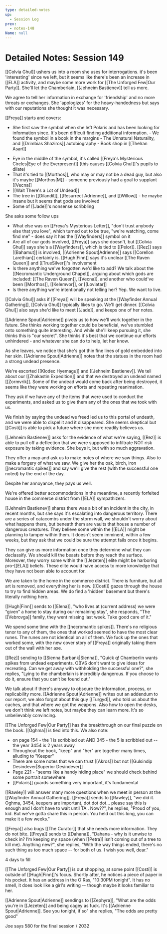 ```yaml
---
type: detailed-notes
up:
  - Session Log
prev:
  - notes-148
Name: null
---
```

# Detailed Notes: Session 149

[[Colvia Ghul]] ushers us into a room she uses for interrogations. it's been 'interesting' since we left, but it seems like there's been an increase in [[ELA]] activity, and maybe some more work for [[The Unforged Few|Our Party]]. She'll let the Chamberlain, [[Jehneim Bastienev]] tell us more. 

We agree to tell her information in exchange for 'friendship' and no more threats or exchanges. She 'apologizes' for the heavy-handedness but says with our reputations she thought it was necessary.

[[Freya]] starts and covers:
* She first saw the symbol when she left Polaris and has been looking for information since. It's been difficult finding additional information.
		- We found the symbol in a book in the margins - The Unnatural Naturality, and [[Drimbias Shaziros]] autobiography
		- Book shop in [[Thelran Asari]]
- Eye in the middle of the symbol, it's called [[Freya's Mysterious Circles|Eye of the Everpresent]] (this causes [[Colvia Ghul]]'s pupils to dilate)
- That it's tied to [[Morthos]], who may or may not be a dead guy, but also it's maybe [[Morthos|M]] - someone previously had a goal to supplant [[Vecna]] 
- [[Wait There's a Lot of Undead]] 
- The tree in [[Dilandil]], [[Resurrect Adrienne]], and [[Willow]] - he maybe insane but it seems that gods are involved
- Some of [[Jade]]'s nonsense scribbling 

She asks some follow ups
* What else was on [[Freya's Mysterious Letter]], "don't trust anybody else that you love", which turned out to be true, "we're watching, come find me" - does say it has the [[Wayfinders]] symbol on it
* Are all of our gods involved, [[Freya]] says she doesn't, but [[Colvia Ghul]] says she's a [[Wayfinders]], which is tied to [[Pelor]]. [[Rez]] says [[Bahamut]] is involved, [[Adrienne Spout|Adrienne]] says [[Corellon Larethian]] certainly is. [[Hugh|Finn]] says it's unclear [[The Raven Queen]] and [[TrueSilver]]'s involvement
* Is there anything we've forgotten we'd like to add? We talk about the [[Necromantic Underground Chapel]], arguing about which gods are included: [[The Raven Queen]], [[Vecna]], and another who could've been [[Morthos]], [[Kelemvor]], or [[Loviatar]] 
* Is there anything we're intentionally not telling her? Yep. We want to live. 

[[Colvia Ghul]] asks if [[Freya]] will be speaking at the [[Wayfinder Annual Gathering]], [[Colvia Ghul]] typically likes to go. We'll get dinner. [[Colvia Ghul]] also says she'd like to meet [[Jade]], and keeps one of her notes. 

[[Adrienne Spout|Adrienne]] pivots us to how we'll work together in the future. She thinks working together could be beneficial, we've stumbled onto something quite interesting. And while she'll keep pursuing it, she thinks this is "our secret". She thinks it's best that we continue our efforts unhindered - and whatever she can do to help, let her know.

As she leaves, we notice that she's got thin fine lines of gold embedded into her skin. [[Adrienne Spout|Adrienne]] notes that the statues in the room had a strong undead presence. 

We're escorted [[Klodec Hyemagu]] and [[Jehneim Bastienev]]. We tell about our [[Zhakastin Expedition]] and that we destroyed an undead named [[Zormvrik]]. Some of the undead would come back after being destroyed, it seems like they were working on efforts and repeating reanimation. 

They ask if we have any of the items that were used to conduct the experiments, and asked us to give them any of the ones that we took with us. 

We finish by saying the undead we freed led us to this portal of undeath, and we were able to dispel it and it disappeared. She seems skeptical but [[Costi]] is able to pick a future where she more readily believes us. 

[[Jehneim Bastienev]] asks for the evidence of what we're saying, [[Rez]] is able to pull off a deflection that we were supposed to infiltrate NOT risk exposure by taking evidence. She buys it, but with so much aggravation. 

They offer a map and ask us to make notes of where we saw things. Also to make a forgery of what we saw. We give her the oak, birch, iron [[necromantic spikes]] and say we'll give the rest (with the successful one noted) by the end of the day. 

Despite her annoyance, they pays us well.

We're offered better accommodations in the meantime, a recently forfeited house in the commerce district from [[ELA]] sympathizers. 

[[Jehneim Bastienev]] shares there was a bit of an incident in the city, in recent months, but she says it's escalating into dangerous territory. There are a series of catacombs under the storm wall, we shouldn't worry about what happens there, but beneath them are vaults that house a number of dangerous creatures. They believe some within the [[ELA]] might be planning to tamper within them. It doesn't seem imminent, within a few weeks, but they ask that we could be sure the attempt fails once it begins. 

They can give us more information once they determine what they can declassify. We should kill the beasts before they reach the surface. Moreover, they worry some within the [[Jezeten]] elite might be harboring pro-[[ELA]] beliefs. These elite would have access to more knowledge that they have not been able to account for. 

We are taken to the home in the commerce district. There is furniture, but all art is removed, and everything her is new. [[Costi]] gazes through the house to try to find hidden areas. We do find a 'hidden' basement but there's literally nothing here. 

[[Hugh|Finn]] sends to [[Elena]], "who lives at (current address) we were “given” a home to stay during our remaining stay", she responds, "The [[Vebrovga]] family, they went missing last week. Take good care of it."

We spend some time with the [[necromantic spikes]]. There's no religious tenor to any of them, the ones that worked seemed to have the most clear runes. The runes are not identical on all of them. We fuck up the ones that worked some, with the new cover story of [[Freya]] originally taking them out of the wall with her axe. 

[[Rez]] sending to [[Sienna Burbank|Sienna]], "Quick q! Chamberlin wants spikes from undead experiments. OBVS don't want to give ideas for recreating. Can we get away with withholding the successful one?", she replies, "Lying to the chamberlain is incredibly dangerous. If you choose to do it, ensure that you can’t be found out."

We talk about if there's anyway to obscure the information, process, or replicability more. [[Adrienne Spout|Adrienne]] writes out an addendum to our report, we also forgot about this guy [[Turgyd]], who told us about the caches, and that where we got the weapons. Also how to open the desks, we don't think we left notes, but maybe they can learn more. It's so unbelievably convincing. 

[[The Unforged Few|Our Party]] has the breakthrough on our final puzzle on the book. [[Oghma]] is tied into this. We also note: 
* on page 154 - the 1 is scribbled out AND 345 - the 5 is scribbled out -- the year 3454 is 2 years away
* Throughout the book, "keep" and "her" are together many times, alluding to "Keeper" 
* There are some notes that we can trust [[Akros]] but not [[Gulsindip Desindever|Superior Desindever]]
* Page 221 - "seems like a handy hiding place" we should check behind some portrait somewhere
* [[Polaris]] guards something very important, it's fundamental

[[Rawley]] will answer many more questions when we meet in person at the [[Wayfinder Annual Gathering]]. [[Freya]] sends to [[Rawley]], "we did it. Oghma, 3454, keepers are important, dot dot dot… please say this is enough and I don’t have to wait until TA . Now??", he replies, "Proud of you, kid. But we've gotta share this in person. You held out this long, you can make it a few weeks."

[[Freya]] also bugs [[The Curator]] that she needs more information. They do not bite. [[Freya]] sends to [[Dahana]], "Dahana - why is it unwise to check in? I’m keeping my space (when [[Petra]] isn’t coming out of a tree to kill me). Anything new?", she replies, "With the way things ended, there's no such thing as too much space -- for both of us. I wish you well, dear."

4 days to fill

[[The Unforged Few|Our Party]] is out shopping, at some point [[Costi]] is outside of [[Hugh|Finn]]'s focus. Shortly after, he notices a piece of paper in his pocket. It has an address in the O'Ras, "10:30PM tonight". It has no smell, it does look like a girl's writing -- though maybe it looks familiar to her. 

[[Adrienne Spout|Adrienne]] sendings to [[Zephyra]], "What are the odds you're in [[Jezeten]] and being cagey as fuck. It's [[Adrienne Spout|Adrienne]]. See you tonight, if so" she replies, "The odds are pretty good"

Joe says 580 for the final session / 2032